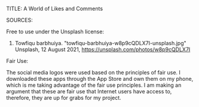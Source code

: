 TITLE: A World of Likes and Comments

SOURCES:

Free to use under the Unsplash license:
1. Towfiqu barbhuiya. "towfiqu-barbhuiya-w8p9cQDLX7I-unsplash.jpg" Unsplash, 12 August 2021, https://unsplash.com/photos/w8p9cQDLX7I

Fair Use:

The social media logos were used based on the principles of fair use. I downloaded these apps through the App Store and own them on my phone, which is me taking advantage of the fair use principles. I am making an argument that these are fair use that Internet users have access to, therefore, they are up for grabs for my project. 
